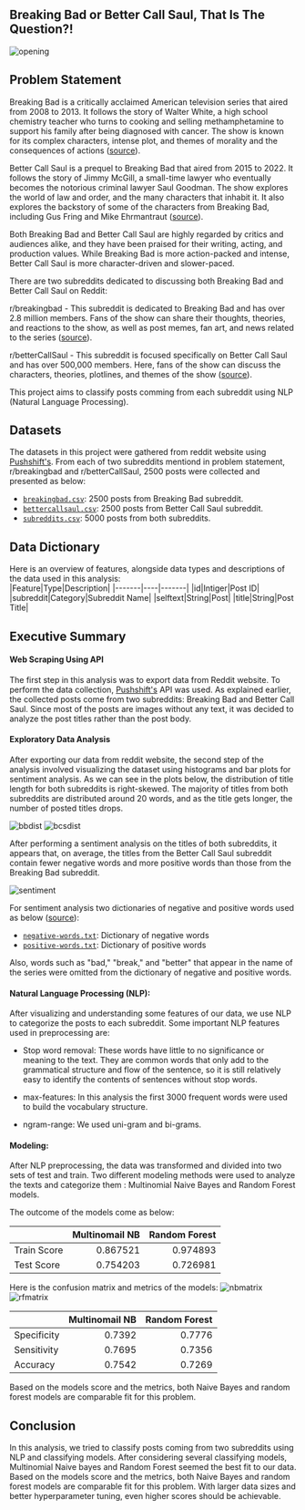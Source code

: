 ## Breaking Bad or Better Call Saul, That Is The Question?!

![opening](image/bb-bcs.png "opening")


## Problem Statement

Breaking Bad is a critically acclaimed American television series that aired from 2008 to 2013. It follows the story of Walter White, a high school chemistry teacher who turns to cooking and selling methamphetamine to support his family after being diagnosed with cancer. The show is known for its complex characters, intense plot, and themes of morality and the consequences of actions ([source](https://en.wikipedia.org/wiki/Breaking_Bad)). <br>

Better Call Saul is a prequel to Breaking Bad that aired from 2015 to 2022. It follows the story of Jimmy McGill, a small-time lawyer who eventually becomes the notorious criminal lawyer Saul Goodman. The show explores the world of law and order, and the many characters that inhabit it. It also explores the backstory of some of the characters from Breaking Bad, including Gus Fring and Mike Ehrmantraut ([source](https://en.wikipedia.org/wiki/Better_Call_Saul)).<br>

Both Breaking Bad and Better Call Saul are highly regarded by critics and audiences alike, and they have been praised for their writing, acting, and production values. While Breaking Bad is more action-packed and intense, Better Call Saul is more character-driven and slower-paced.<br>

There are two subreddits dedicated to discussing both Breaking Bad and Better Call Saul on Reddit:<br>

r/breakingbad - This subreddit is dedicated to Breaking Bad and has over 2.8 million members. Fans of the show can share their thoughts, theories, and reactions to the show, as well as post memes, fan art, and news related to the series ([source](https://www.reddit.com/r/breakingbad/)).

r/betterCallSaul - This subreddit is focused specifically on Better Call Saul and has over 500,000 members. Here, fans of the show can discuss the characters, theories, plotlines, and themes of the show ([source](https://www.reddit.com/r/betterCallSaul/)).<br>

This project aims to classify posts comming from each subreddit using NLP (Natural Language Processing).<br>


## Datasets

The datasets in this project were gathered from reddit website using [Pushshift's](https://github.com/pushshift/api). From each of two subreddits mentiond in problem statement, r/breakingbad and r/betterCallSaul, 2500 posts were collected and presented as below:<br>
* [`breakingbad.csv`]('./data/breakingbad.csv'): 2500 posts from Breaking Bad subreddit.
* [`bettercallsaul.csv`]('./data/bettercallsaul.csv'): 2500 posts from Better Call Saul subreddit.
* [`subreddits.csv`]('./data/subreddits.csv'): 5000 posts from both subreddits.


## Data Dictionary

Here is an overview of features, alongside data types and descriptions of the data used in this analysis:<br>
|Feature|Type|Description|
|-------|----|-------|
|id|Intiger|Post ID|
|subreddit|Category|Subreddit Name|
|selftext|String|Post|
|title|String|Post Title|


## Executive Summary

#### Web Scraping Using API

The first step in this analysis was to export data from Reddit website. To perform the data collection, [Pushshift's](https://github.com/pushshift/api) API was used. As explained earlier, the collected posts come from two subreddits: Breaking Bad and Better Call Saul. Since most of the posts are images without any text, it was decided to analyze the post titles rather than the post body.<br>

#### Exploratory Data Analysis

After exporting our data from reddit website, the second step of the analysis involved visualizing the dataset using histograms and bar plots for sentiment analysis. As we can see in the plots below, the distribution of title length for both subreddits is right-skewed. The majority of titles from both subreddits are distributed around 20 words, and as the title gets longer, the number of posted titles drops.<br>

![bbdist](image/bbdist.png "bbdist")
![bcsdist](image/bcsdist.png "bcsdist")

After performing a sentiment analysis on the titles of both subreddits, it appears that, on average, the titles from the Better Call Saul subreddit contain fewer negative words and more positive words than those from the Breaking Bad subreddit.

![sentiment](image/setiment.png "setiment")

For sentiment analysis two dictionaries of negative and positive words used as below ([source](https://github.com/shekhargulati/sentiment-analysis-python)):

* [`negative-words.txt`]('./data/negative-words'): Dictionary of negative words
* [`positive-words.txt`]('./data/positive-words'): Dictionary of positive words

Also, words such as "bad," "break," and "better" that appear in the name of the series were omitted from the dictionary of negative and positive words.<br>

#### Natural Language Processing (NLP):

After visualizing and understanding some features of our data, we use NLP to categorize the posts to each subreddit. Some important NLP features used in preprocessing are:
* Stop word removal: These words have little to no significance or meaning to the text. They are common words that only add to the grammatical structure and flow of the sentence, so it is still relatively easy to identify the contents of sentences without stop words.

* max-features: In this analysis the first 3000 frequent words were used to build the vocabulary structure.
* ngram-range: We used uni-gram and bi-grams.


#### Modeling:

After NLP preprocessing, the data was transformed and divided into two sets of test and train. Two different modeling methods were used to analyze the texts and categorize them : Multinomial Naive Bayes and Random Forest models. <br>

The outcome of the models come as below:

|       | Multinomail NB |   Random Forest|
|:------|---------:|-----------:|
| Train Score | 0.867521 |   0.974893 |
| Test Score | 0.754203 |   0.726981 |


Here is the confusion matrix and metrics of the models:
![nbmatrix](image/nbconfusionm.png "nbmatrix")
![rfmatrix](image/rfconfusionm.png "rfmatrix")

|       | Multinomail NB |   Random Forest|
|:------|---------:|-----------:|
| Specificity | 0.7392 |   0.7776 |
| Sensitivity | 0.7695 |   0.7356 |
| Accuracy | 0.7542 |   0.7269 |

Based on the models score and the metrics, both Naive Bayes and random forest models are comparable fit for this problem.


## Conclusion

In this analysis, we tried to classify posts coming from two subreddits using NLP and classifying models. After considering several classifying models, Multinomial Naive bayes and Random Forest seemed the best fit to our data. Based on the models score and the metrics, both Naive Bayes and random forest models are comparable fit for this problem. With larger data sizes and better hyperparameter tuning, even higher scores should be achievable.

